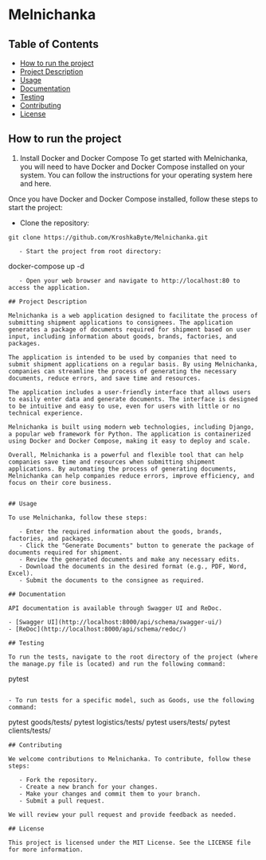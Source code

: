 # Melnichanka

## Table of Contents

- [How to run the project](#how-to-run-the-project)
- [Project Description](#project-description)
- [Usage](#usage)
- [Documentation](#documentation)
- [Testing](#testing)
- [Contributing](#contributing)
- [License](#license)

## How to run the project

1. Install Docker and Docker Compose
To get started with Melnichanka, you will need to have Docker and Docker Compose installed on your system. You can follow the instructions for your operating system here and here.

Once you have Docker and Docker Compose installed, follow these steps to start the project:

   - Clone the repository:

```
git clone https://github.com/KroshkaByte/Melnichanka.git
```
```
   - Start the project from root directory:

```
docker-compose up -d
```
   - Open your web browser and navigate to http://localhost:80 to access the application.

## Project Description

Melnichanka is a web application designed to facilitate the process of submitting shipment applications to consignees. The application generates a package of documents required for shipment based on user input, including information about goods, brands, factories, and packages.

The application is intended to be used by companies that need to submit shipment applications on a regular basis. By using Melnichanka, companies can streamline the process of generating the necessary documents, reduce errors, and save time and resources.

The application includes a user-friendly interface that allows users to easily enter data and generate documents. The interface is designed to be intuitive and easy to use, even for users with little or no technical experience.

Melnichanka is built using modern web technologies, including Django, a popular web framework for Python. The application is containerized using Docker and Docker Compose, making it easy to deploy and scale.

Overall, Melnichanka is a powerful and flexible tool that can help companies save time and resources when submitting shipment applications. By automating the process of generating documents, Melnichanka can help companies reduce errors, improve efficiency, and focus on their core business.


## Usage

To use Melnichanka, follow these steps:

   - Enter the required information about the goods, brands, factories, and packages.
   - Click the "Generate Documents" button to generate the package of documents required for shipment.
   - Review the generated documents and make any necessary edits.
   - Download the documents in the desired format (e.g., PDF, Word, Excel).
   - Submit the documents to the consignee as required.

## Documentation

API documentation is available through Swagger UI and ReDoc.

- [Swagger UI](http://localhost:8000/api/schema/swagger-ui/)
- [ReDoc](http://localhost:8000/api/schema/redoc/)

## Testing

To run the tests, navigate to the root directory of the project (where the manage.py file is located) and run the following command:

```
pytest
```

- To run tests for a specific model, such as Goods, use the following command:
```
pytest goods/tests/
pytest logistics/tests/
pytest users/tests/
pytest clients/tests/
```
## Contributing

We welcome contributions to Melnichanka. To contribute, follow these steps:

   - Fork the repository.
   - Create a new branch for your changes.
   - Make your changes and commit them to your branch.
   - Submit a pull request.

We will review your pull request and provide feedback as needed.

## License

This project is licensed under the MIT License. See the LICENSE file for more information.
